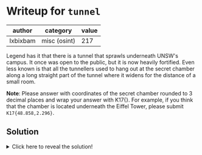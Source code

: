 # Writeup for `tunnel`

|      author     | category     | value |
|-----------------|--------------|-------|
| Ixbixbam        | misc (osint) |  217  |

Legend has it that there is a tunnel that sprawls underneath UNSW's campus. It once was open to the public, but it is now heavily fortified. Even less known is that all the tunnellers used to hang out at the secret chamber along a long straight part of the tunnel where it widens for the distance of a small room.

**Note**: Please answer with coordinates of the secret chamber rounded to 3 decimal places and wrap your answer with K17{}. For example, if you think that the chamber is located underneath the Eiffel Tower, please submit `K17{48.858,2.296}`.

## Solution

<details>
<summary>Click here to reveal the solution!</summary>

### Walkthrough

There genuinely is a tunnel that runs under UNSW that you can find people talking about by searching for "UNSW tunnel". However, it is much harder to find the location of the secret chamber within the tunnel. If you find all the references to tunnels and UNSW on Australian education websites using `unsw tunnel site:.edu.au` you'll find a link to the "Mall Services Tunnel Emergency Shutdown Procedure" `https://www.unsw.edu.au/content/dam/pdfs/estate-management/contractors/design-documents/2025-05-EM-Mall-Services-Tunnel-Emergency-Shutdown-Procedure-Compressed-2.pdf`. This is a document intended for contractors, but includes a diagram of the tunnel on the first page. The tunnel widens in the straight section beneath Globe Lawn, and the exact coordinates can be found using Google Maps.

### Flag(s)

- `K17{-33.918,151.232}`
- `K17{-33.918,151.231}`

</details>
